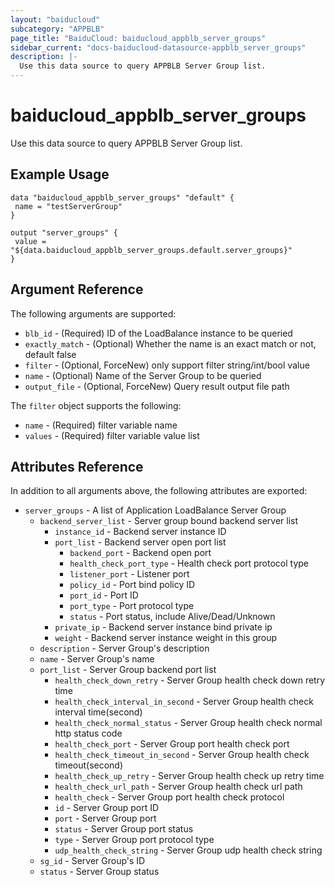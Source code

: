 ```yaml
---
layout: "baiducloud"
subcategory: "APPBLB"
page_title: "BaiduCloud: baiducloud_appblb_server_groups"
sidebar_current: "docs-baiducloud-datasource-appblb_server_groups"
description: |-
  Use this data source to query APPBLB Server Group list.
---
```


# baiducloud_appblb_server_groups

Use this data source to query APPBLB Server Group list.

## Example Usage

```hcl
data "baiducloud_appblb_server_groups" "default" {
 name = "testServerGroup"
}

output "server_groups" {
 value = "${data.baiducloud_appblb_server_groups.default.server_groups}"
}
```

## Argument Reference

The following arguments are supported:

* `blb_id` - (Required) ID of the LoadBalance instance to be queried
* `exactly_match` - (Optional) Whether the name is an exact match or not, default false
* `filter` - (Optional, ForceNew) only support filter string/int/bool value
* `name` - (Optional) Name of the Server Group to be queried
* `output_file` - (Optional, ForceNew) Query result output file path

The `filter` object supports the following:

* `name` - (Required) filter variable name
* `values` - (Required) filter variable value list

## Attributes Reference

In addition to all arguments above, the following attributes are exported:

* `server_groups` - A list of Application LoadBalance Server Group
  * `backend_server_list` - Server group bound backend server list
    * `instance_id` - Backend server instance ID
    * `port_list` - Backend server open port list
      * `backend_port` - Backend open port
      * `health_check_port_type` - Health check port protocol type
      * `listener_port` - Listener port
      * `policy_id` - Port bind policy ID
      * `port_id` - Port ID
      * `port_type` - Port protocol type
      * `status` - Port status, include Alive/Dead/Unknown
    * `private_ip` - Backend server instance bind private ip
    * `weight` - Backend server instance weight in this group
  * `description` - Server Group's description
  * `name` - Server Group's name
  * `port_list` - Server Group backend port list
    * `health_check_down_retry` - Server Group health check down retry time
    * `health_check_interval_in_second` - Server Group health check interval time(second)
    * `health_check_normal_status` - Server Group health check normal http status code
    * `health_check_port` - Server Group port health check port
    * `health_check_timeout_in_second` - Server Group health check timeout(second)
    * `health_check_up_retry` - Server Group health check up retry time
    * `health_check_url_path` - Server Group health check url path
    * `health_check` - Server Group port health check protocol
    * `id` - Server Group port ID
    * `port` - Server Group port
    * `status` - Server Group port status
    * `type` - Server Group port protocol type
    * `udp_health_check_string` - Server Group udp health check string
  * `sg_id` - Server Group's ID
  * `status` - Server Group status


